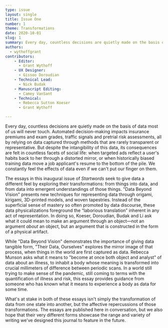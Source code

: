 ```yaml
---
type: issue
layout: single
title: Issue One
number: 1
theme: Transformations
date: 2020-10-01
slug: 1
summary: Every day, countless decisions are quietly made on the basis of data most of us will never touch.
authors:
  - wythoffgrant
contributors:
    - Editor:
      - Grant Wythoff
    - UX Designer:
      - Gissoo Doroudian
    - Technical Lead:
      - Nick Budak
    - Manuscript Editing:
      - Camey VanSant
    - Technical:
      - Rebecca Sutton Koeser
      - Grant Wythoff

---
```


Every day, countless decisions are quietly made on the basis of data most of us will never touch. Automated decision-making impacts insurance premiums and exam grades, traffic signals and pretrial risk assessments, all by relying on data captured through methods that are rarely transparent or representative. But despite the intangibility of this data, its consequences are felt in countless facets of social life: when targeted ads reflect a user's habits back to her through a distorted mirror, or when historically biased training data move a job applicant's resume to the bottom of the pile. We constantly feel the effects of data even if we can't put our finger on them.

The essays in this inaugural issue of *Startwords* seek to give data a different feel by exploring their transformations: from things into data, and from data into emergent understandings of those things. "Data Beyond Vision" presents new techniques for representing data through origami, kirigami, 3D-printed models, and woven tapestries. Instead of the superficial sense of mastery so often promoted by data discourse, these data physicalizations foreground the “laborious translation” inherent in any act of representation. In doing so, Koeser, Doroudian, Budak and Li ask what it could mean to make an argument through an object—not an argument *about* an object, but an argument that is constructed in the form of a physical artifact.

While "Data Beyond Vision" demonstrates the importance of giving data tangible form, "Their Data, Ourselves" explores the mirror image of that process, when things in the world are first captured as data. Rebecca Munson asks what it means to "become at once both object and analyst" of data about an illness, to inhabit a body whose meaning is transformed into crucial millimeters of difference between periodic scans. In a world still trying to make sense of the pandemic, still coming to terms with the quantification of illness and risk, this essay provides guidance from someone who has known what it means to experience a body as data for some time.

What's at stake in both of these essays isn't simply the transformation of data from one state into another, but the affective repercussions of those transformations. The essays are published here in conversation, but we also hope that their very different forms showcase the range and variety of writing we've designed this journal to feature in the future.
